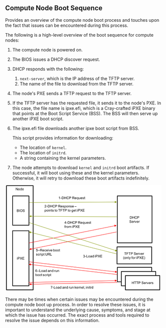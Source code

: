 
## Compute Node Boot Sequence

Provides an overview of the compute node boot process and touches upon the fact that issues can be encountered during this process.

The following is a high-level overview of the boot sequence for compute nodes:

1.  The compute node is powered on.
2.  The BIOS issues a DHCP discover request.
3.  DHCP responds with the following:
    1.  `next-server`, which is the IP address of the TFTP server.
    2.  The name of the file to download from the TFTP server.
4.  The node's PXE sends a TFTP request to the TFTP server.
5.  If the TFTP server has the requested file, it sends it to the node's PXE. In this case, the file name is ipxe.efi, which is a Cray-crafted iPXE binary that points at the Boot Script Service \(BSS\). The BSS will then serve up another iPXE boot script.
6.  The ipxe.efi file downloads another ipxe boot script from BSS.

    This script provides information for downloading:

    -   The location of `kernel`.
    -   The location of `initrd`.
    -   A string containing the kernel parameters.
7.  The node attempts to download `kernel` and `initrd` boot artifacts. If successful, it will boot using these and the kernel parameters. Otherwise, it will retry to download these boot artifacts indefinitely.

![](../../img/operations/Boot_Flow.png "Node Boot Flow")

There may be times when certain issues may be encountered during the compute node boot up process. In order to resolve these issues, it is important to understand the underlying cause, symptoms, and stage at which the issue has occurred. The exact process and tools required to resolve the issue depends on this information.

